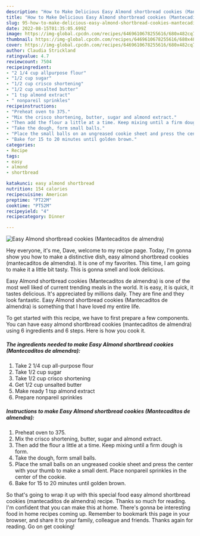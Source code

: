 ```yaml
---
description: "How to Make Delicious Easy Almond shortbread cookies (Mantecaditos de almendra)"
title: "How to Make Delicious Easy Almond shortbread cookies (Mantecaditos de almendra)"
slug: 95-how-to-make-delicious-easy-almond-shortbread-cookies-mantecaditos-de-almendra
date: 2022-08-15T01:35:05.699Z
image: https://img-global.cpcdn.com/recipes/6469610678255616/680x482cq70/easy-almond-shortbread-cookies-mantecaditos-de-almendra-recipe-main-photo.jpg
thumbnail: https://img-global.cpcdn.com/recipes/6469610678255616/680x482cq70/easy-almond-shortbread-cookies-mantecaditos-de-almendra-recipe-main-photo.jpg
cover: https://img-global.cpcdn.com/recipes/6469610678255616/680x482cq70/easy-almond-shortbread-cookies-mantecaditos-de-almendra-recipe-main-photo.jpg
author: Claudia Strickland
ratingvalue: 4.7
reviewcount: 7504
recipeingredient:
- "2 1/4 cup allpurpose flour"
- "1/2 cup sugar"
- "1/2 cup crisco shortening"
- "1/2 cup unsalted butter"
- "1 tsp almond extract"
- " nonpareil sprinkles"
recipeinstructions:
- "Preheat oven to 375."
- "Mix the crisco shortening, butter, sugar and almond extract."
- "Then add the flour a little at a time. Keep mixing until a firm dough is form."
- "Take the dough, form small balls."
- "Place the small balls on an ungreased cookie sheet and press the center with your thumb to make a small dent. Place nonpareil sprinkles in the center of the cookie."
- "Bake for 15 to 20 minutes until golden brown."
categories:
- Recipe
tags:
- easy
- almond
- shortbread

katakunci: easy almond shortbread 
nutrition: 154 calories
recipecuisine: American
preptime: "PT22M"
cooktime: "PT52M"
recipeyield: "4"
recipecategory: Dinner

---
```



![Easy Almond shortbread cookies (Mantecaditos de almendra)](https://img-global.cpcdn.com/recipes/6469610678255616/680x482cq70/easy-almond-shortbread-cookies-mantecaditos-de-almendra-recipe-main-photo.jpg)

Hey everyone, it's me, Dave, welcome to my recipe page. Today, I'm gonna show you how to make a distinctive dish, easy almond shortbread cookies (mantecaditos de almendra). It is one of my favorites. This time, I am going to make it a little bit tasty. This is gonna smell and look delicious.

Easy Almond shortbread cookies (Mantecaditos de almendra) is one of the most well liked of current trending meals in the world. It is easy, it is quick, it tastes delicious. It's appreciated by millions daily. They are fine and they look fantastic. Easy Almond shortbread cookies (Mantecaditos de almendra) is something that I have loved my entire life.




To get started with this recipe, we have to first prepare a few components. You can have easy almond shortbread cookies (mantecaditos de almendra) using 6 ingredients and 6 steps. Here is how you cook it.

<!--inarticleads1-->

##### The ingredients needed to make Easy Almond shortbread cookies (Mantecaditos de almendra):

1. Take 2 1/4 cup all-purpose flour
1. Take 1/2 cup sugar
1. Take 1/2 cup crisco shortening
1. Get 1/2 cup unsalted butter
1. Make ready 1 tsp almond extract
1. Prepare  nonpareil sprinkles




<!--inarticleads2-->

##### Instructions to make Easy Almond shortbread cookies (Mantecaditos de almendra):

1. Preheat oven to 375.
1. Mix the crisco shortening, butter, sugar and almond extract.
1. Then add the flour a little at a time. Keep mixing until a firm dough is form.
1. Take the dough, form small balls.
1. Place the small balls on an ungreased cookie sheet and press the center with your thumb to make a small dent. Place nonpareil sprinkles in the center of the cookie.
1. Bake for 15 to 20 minutes until golden brown.




So that's going to wrap it up with this special food easy almond shortbread cookies (mantecaditos de almendra) recipe. Thanks so much for reading. I'm confident that you can make this at home. There's gonna be interesting food in home recipes coming up. Remember to bookmark this page in your browser, and share it to your family, colleague and friends. Thanks again for reading. Go on get cooking!
